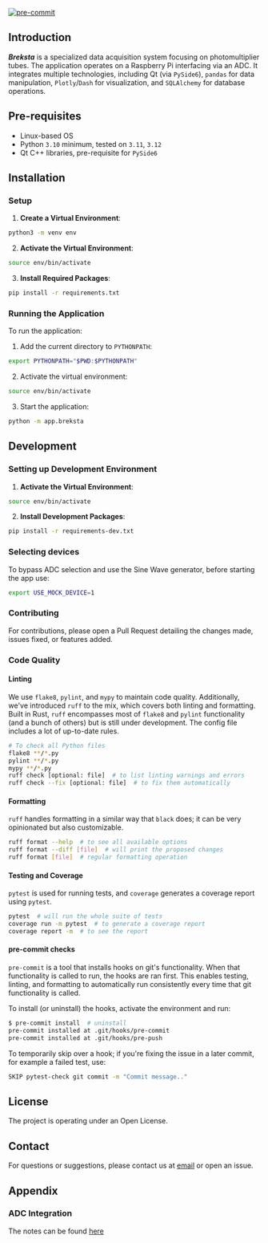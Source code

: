[![pre-commit](https://img.shields.io/badge/pre--commit-enabled-brightgreen?logo=pre-commit)](https://github.com/pre-commit/pre-commit)

## Introduction

***Breksta*** is a specialized data acquisition system focusing on photomultiplier tubes. The application operates on a Raspberry Pi interfacing via an ADC. It integrates multiple technologies, including Qt (via `PySide6`), `pandas` for data manipulation, `Plotly`/`Dash` for visualization, and `SQLAlchemy` for database operations.

## Pre-requisites

- Linux-based OS
- Python `3.10` minimum, tested on `3.11`, `3.12`
- Qt C++ libraries, pre-requisite for `PySide6`

## Installation

### Setup

1. **Create a Virtual Environment**:

```bash
python3 -m venv env
```

2. **Activate the Virtual Environment**:

```bash
source env/bin/activate
```

3. **Install Required Packages**:

```bash
pip install -r requirements.txt
```

### Running the Application

To run the application:

1. Add the current directory to `PYTHONPATH`:

```bash
export PYTHONPATH="$PWD:$PYTHONPATH"
```

2. Activate the virtual environment:

```bash
source env/bin/activate
```

3. Start the application:

```bash
python -m app.breksta
```

## Development

### Setting up Development Environment

1. **Activate the Virtual Environment**:

```bash
source env/bin/activate
```

2. **Install Development Packages**:

```bash
pip install -r requirements-dev.txt
```

### Selecting devices

To bypass ADC selection and use the Sine Wave generator, before starting the app use:

```sh
export USE_MOCK_DEVICE=1
```

### Contributing

For contributions, please open a Pull Request detailing the changes made, issues fixed, or features added.

### Code Quality

#### **Linting**

We use `flake8`, `pylint`, and `mypy` to maintain code quality. Additionally, we've introduced `ruff` to the mix, which covers both linting and formatting. Built in Rust, `ruff` encompasses most of `flake8` and `pylint` functionality (and a bunch of others) but is still under development. The config file includes a lot of up-to-date rules.

```bash
# To check all Python files
flake8 **/*.py
pylint **/*.py
mypy **/*.py
ruff check [optional: file]  # to list linting warnings and errors
ruff check --fix [optional: file]  # to fix them automatically
```

#### **Formatting**

`ruff` handles formatting in a similar way that `black` does; it can be very opinionated but also customizable.

```bash
ruff format --help  # to see all available options
ruff format --diff [file]  # will print the proposed changes
ruff format [file]  # regular formatting operation
```

#### **Testing and Coverage**

`pytest` is used for running tests, and `coverage` generates a coverage report using `pytest`.

```bash
pytest  # will run the whole suite of tests
coverage run -m pytest  # to generate a coverage report
coverage report -m  # to see the report
```

#### **pre-commit checks**

`pre-commit` is a tool that installs hooks on git's functionality. When that functionality is called to run, the hooks are ran first. This enables testing, linting, and formatting to automatically run consistently every time that git functionality is called.

To install (or uninstall) the hooks, activate the environment and run:

```sh
$ pre-commit install  # uninstall
pre-commit installed at .git/hooks/pre-commit
pre-commit installed at .git/hooks/pre-push
```

To temporarily skip over a hook; if you're fixing the issue in a later commit, for example a failed test, use:

```sh
SKIP pytest-check git commit -m "Commit message.."
```

## License

The project is operating under an Open License.

## Contact

For questions or suggestions, please contact us at [email](mailto:example@example.com) or open an issue.


## Appendix

### ADC Integration

The notes can be found [here](./docs/adc_integration.md)
